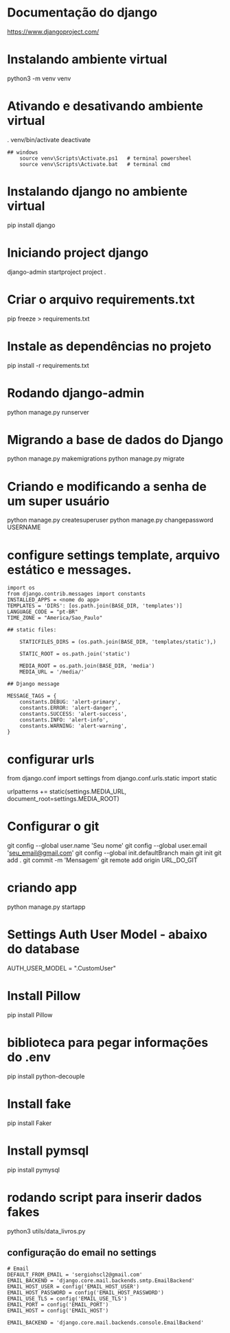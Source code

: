 # Documentação do django
https://www.djangoproject.com/

# Instalando ambiente virtual
python3 -m venv venv

# Ativando e desativando ambiente virtual
. venv/bin/activate
deactivate

    ## windows
        source venv\Scripts\Activate.ps1   # terminal powersheel        
        source venv\Scripts\Activate.bat   # terminal cmd

# Instalando django no ambiente virtual
pip install django

# Iniciando project django
django-admin startproject project .

# Criar o arquivo requirements.txt
pip freeze > requirements.txt

# Instale as dependências no projeto
pip install -r requirements.txt

# Rodando django-admin
python manage.py runserver

# Migrando a base de dados do Django
python manage.py makemigrations
python manage.py migrate

# Criando e modificando a senha de um super usuário
python manage.py createsuperuser
python manage.py changepassword USERNAME

# configure settings template, arquivo estático e messages.
    import os
    from django.contrib.messages import constants
    INSTALLED_APPS = <nome do app>
    TEMPLATES = 'DIRS': [os.path.join(BASE_DIR, 'templates')]
    LANGUAGE_CODE = "pt-BR"
    TIME_ZONE = "America/Sao_Paulo"

    ## static files:

        STATICFILES_DIRS = (os.path.join(BASE_DIR, 'templates/static'),)

        STATIC_ROOT = os.path.join('static')

        MEDIA_ROOT = os.path.join(BASE_DIR, 'media')
        MEDIA_URL = '/media/'

    ## Django message

    MESSAGE_TAGS = {
        constants.DEBUG: 'alert-primary',
        constants.ERROR: 'alert-danger',
        constants.SUCCESS: 'alert-success',
        constants.INFO: 'alert-info',
        constants.WARNING: 'alert-warning',
    }

# configurar urls
from django.conf import settings
from django.conf.urls.static import static

urlpatterns += static(settings.MEDIA_URL, document_root=settings.MEDIA_ROOT)

# Configurar o git
git config --global user.name 'Seu nome'
git config --global user.email 'seu_email@gmail.com'
git config --global init.defaultBranch main
git init
git add .
git commit -m 'Mensagem'
git remote add origin URL_DO_GIT

# criando app
python manage.py startapp <nomeapp>

# Settings Auth User Model - abaixo do database
AUTH_USER_MODEL = "<nomeapp>.CustomUser"

# Install Pillow
pip install Pillow

# biblioteca para pegar informações do .env
pip install python-decouple

# Install fake
pip install Faker

# Install pymsql
pip install pymysql

# rodando script para inserir dados fakes
python3 utils/data_livros.py

## configuração do email no settings
    # Email
    DEFAULT_FROM_EMAIL = 'sergiohscl2@gmail.com'
    EMAIL_BACKEND = 'django.core.mail.backends.smtp.EmailBackend'
    EMAIL_HOST_USER = config('EMAIL_HOST_USER')
    EMAIL_HOST_PASSWORD = config('EMAIL_HOST_PASSWORD')
    EMAIL_USE_TLS = config('EMAIL_USE_TLS')
    EMAIL_PORT = config('EMAIL_PORT')
    EMAIL_HOST = config('EMAIL_HOST')

    EMAIL_BACKEND = 'django.core.mail.backends.console.EmailBackend'
